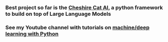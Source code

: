 ### Best project so far is the [Cheshire Cat AI](https://github.com/pieroit/cheshire-cat), a python framework to build on top of Large Language Models

### See my Youtube channel with tutorials on [machine/deep learning with Python](https://www.youtube.com/channel/UCD-HLhRV_4Z3sYGkgqAnIJw?view_as=subscriber)
